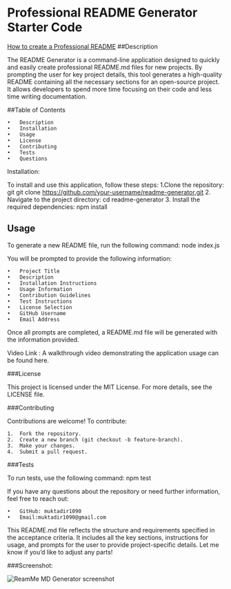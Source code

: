 # Professional README Generator Starter Code

[How to create a Professional README](https://coding-boot-camp.github.io/full-stack/github/professional-readme-guide)
##Description

The README Generator is a command-line application designed to quickly and easily create professional README.md files for new projects. By prompting the user for key project details, this tool generates a high-quality README containing all the necessary sections for an open-source project. It allows developers to spend more time focusing on their code and less time writing documentation.

##Table of Contents

	•	Description
	•	Installation
	•	Usage
	•	License
	•	Contributing
	•	Tests
	•	Questions

Installation:

To install and use this application, follow these steps:
1.Clone the repository:
git git clone https://github.com/your-username/readme-generator.git
	2.	Navigate to the project directory:
 cd readme-generator
 	3.	Install the required dependencies:
  npm install

 ## Usage

To generate a new README file, run the following command:
node index.js

You will be prompted to provide the following information:

	•	Project Title
	•	Description
	•	Installation Instructions
	•	Usage Information
	•	Contribution Guidelines
	•	Test Instructions
	•	License Selection
	•	GitHub Username
	•	Email Address

Once all prompts are completed, a README.md file will be generated with the information provided.

Video Link : A walkthrough video demonstrating the application usage can be found here.
[
](https://drive.google.com/file/d/1i3CIh3eO3DsdfEDOIJlCo9Lw9rwsadcz/view?usp=sharing)

###License

This project is licensed under the MIT License.
For more details, see the LICENSE file.

###Contributing

Contributions are welcome! To contribute:

	1.	Fork the repository.
	2.	Create a new branch (git checkout -b feature-branch).
	3.	Make your changes.
	4.	Submit a pull request.

###Tests

To run tests, use the following command:
npm test

If you have any questions about the repository or need further information, feel free to reach out:

	•	GitHub: muktadir1090
	•	Email:muktadir1090@gmail.com

This README.md file reflects the structure and requirements specified in the acceptance criteria. It includes all the key sections, instructions for usage, and prompts for the user to provide project-specific details. Let me know if you’d like to adjust any parts!

###Screenshot:

![ReamMe MD Generator screenshot](https://github.com/user-attachments/assets/8c47ff1f-7b03-47d6-9a38-04d622356aec)
